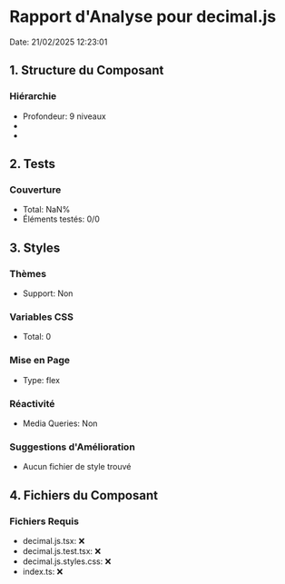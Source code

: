 # Rapport d'Analyse pour decimal.js

Date: 21/02/2025 12:23:01

## 1. Structure du Composant

### Hiérarchie

- Profondeur: 9 niveaux
- <https>
- <M8ch88l>

## 2. Tests

### Couverture

- Total: NaN%
- Éléments testés: 0/0

## 3. Styles

### Thèmes

- Support: Non

### Variables CSS

- Total: 0

### Mise en Page

- Type: flex

### Réactivité

- Media Queries: Non

### Suggestions d'Amélioration

- Aucun fichier de style trouvé

## 4. Fichiers du Composant

### Fichiers Requis

- decimal.js.tsx: ❌
- decimal.js.test.tsx: ❌
- decimal.js.styles.css: ❌
- index.ts: ❌
